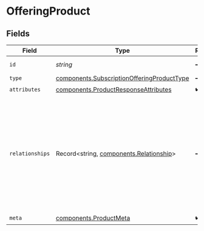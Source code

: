 # OfferingProduct


## Fields

| Field                                                                                                                                                                        | Type                                                                                                                                                                         | Required                                                                                                                                                                     | Description                                                                                                                                                                  | Example                                                                                                                                                                      |
| ---------------------------------------------------------------------------------------------------------------------------------------------------------------------------- | ---------------------------------------------------------------------------------------------------------------------------------------------------------------------------- | ---------------------------------------------------------------------------------------------------------------------------------------------------------------------------- | ---------------------------------------------------------------------------------------------------------------------------------------------------------------------------- | ---------------------------------------------------------------------------------------------------------------------------------------------------------------------------- |
| `id`                                                                                                                                                                         | *string*                                                                                                                                                                     | :heavy_minus_sign:                                                                                                                                                           | The unique identifier.                                                                                                                                                       | 00000000-0000-0000-0000-000000000000                                                                                                                                         |
| `type`                                                                                                                                                                       | [components.SubscriptionOfferingProductType](../../models/components/subscriptionofferingproducttype.md)                                                                     | :heavy_minus_sign:                                                                                                                                                           | N/A                                                                                                                                                                          | subscription_offering_product                                                                                                                                                |
| `attributes`                                                                                                                                                                 | [components.ProductResponseAttributes](../../models/components/productresponseattributes.md)                                                                                 | :heavy_check_mark:                                                                                                                                                           | N/A                                                                                                                                                                          |                                                                                                                                                                              |
| `relationships`                                                                                                                                                              | Record<string, [components.Relationship](../../models/components/relationship.md)>                                                                                           | :heavy_minus_sign:                                                                                                                                                           | Relationships are established between different subscription entities. For example, a product and a plan are related to an offering, as both are attached to it.             | {"plans":{"links":{"related":"/offerings/:offering-id/plans","self":"/offerings/:offering-id"},"data":{"type":"offering-plan","id":"625fe958-7b4b-40a0-a2c0-dbb8f31eec0d"}}} |
| `meta`                                                                                                                                                                       | [components.ProductMeta](../../models/components/productmeta.md)                                                                                                             | :heavy_check_mark:                                                                                                                                                           | N/A                                                                                                                                                                          |                                                                                                                                                                              |